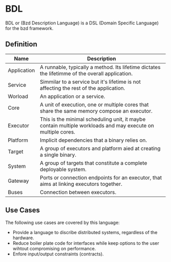 # BDL

BDL or (Bzd Description Language) is a DSL (Domain Specific Language) for the bzd framework.

## Definition

| Name        | Description                                                                                                 |
| ----------- | ----------------------------------------------------------------------------------------------------------- |
| Application | A runnable, typically a method. Its lifetime dictates the lifetimme of the overall application.             |
| Service     | Simmilar to a service but it's lifetime is not affecting the rest of the application.                       |
| Worload     | An application or a service.                                                                                |
| Core        | A unit of execution, one or multiple cores that share the same memory compose an executor.                  |
| Executor    | This is the minimal scheduling unit, it maybe contain multiple workloads and may execute on multiple cores. |
| Platform    | Implicit dependencies that a binary relies on.                                                              |
| Target      | A group of executors and platform aied at creating a single binary.                                         |
| System      | A group of targets that constitute a complete deployable system.                                            |
| Gateway     | Ports or connection endpoints for an executor, that aims at linking executors together.                     |
| Buses       | Connection between executors.                                                                               |

## Use Cases

The following use cases are covered by this language:

- Provide a language to discribe distributed systems, regardless of the hardware.
- Reduce boiler plate code for interfaces while keep options to the user wihtout compromising on performance.
- Enfore input/output constraints (contracts).
